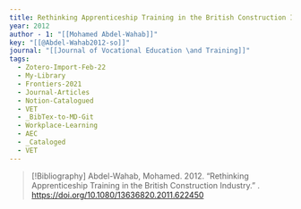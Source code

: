 ```yaml
---
title: Rethinking Apprenticeship Training in the British Construction Industry
year: 2012
author - 1: "[[Mohamed Abdel-Wahab]]"
key: "[[@Abdel-Wahab2012-so]]"
journal: "[[Journal of Vocational Education \and Training]]"
tags:
  - Zotero-Import-Feb-22
  - My-Library
  - Frontiers-2021
  - Journal-Articles
  - Notion-Catalogued
  - VET
  - _BibTex-to-MD-Git
  - Workplace-Learning
  - AEC
  - _Cataloged
  - VET
---
```


> [!Bibliography]
> Abdel-Wahab, Mohamed. 2012. “Rethinking Apprenticeship Training in the British Construction Industry.” . https://doi.org/10.1080/13636820.2011.622450